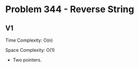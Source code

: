 # Problem 344 - Reverse String

## V1

Time Complexity: O(n)

Space Complexity: O(1)

- Two pointers.
